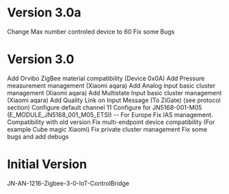 # Version 3.0a

 Change Max number controled device to 60
 Fix some Bugs

# Version 3.0

 Add Orvibo ZigBee material compatibility (Device 0x0A)
 Add Pressure measurement management (Xiaomi aqara)
 Add Analog input basic cluster management (Xiaomi aqara)
 Add Multistate Input basic cluster management (Xiaomi aqara)
 Add Quality Link on Input Message (To ZiGate) (see protocol section)
 Configure default channel 11
 Configure for JN5168-001-M05 (E_MODULE_JN5168_001_M05_ETSI) -- For Europe
 Fix IAS management. Compatibility with old version
 Fix multi-endpoint device compatibility (For example  Cube magic Xiaomi)
 Fix private cluster management
 Fix some bugs and add debugs

# Initial Version
JN-AN-1216-Zigbee-3-0-IoT-ControlBridge

